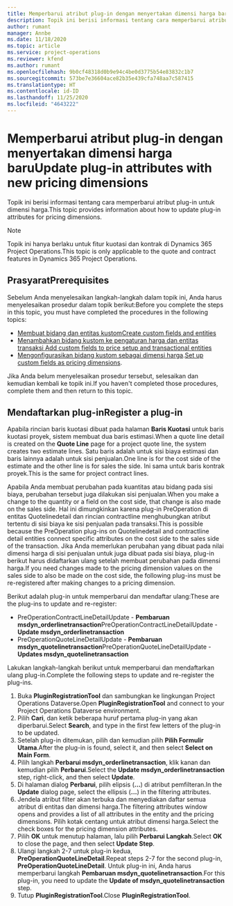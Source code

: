 ```yaml
---
title: Memperbarui atribut plug-in dengan menyertakan dimensi harga baru
description: Topik ini berisi informasi tentang cara memperbarui atribut plug-in untuk dimensi harga.
author: rumant
manager: Annbe
ms.date: 11/18/2020
ms.topic: article
ms.service: project-operations
ms.reviewer: kfend
ms.author: rumant
ms.openlocfilehash: 9b0cf48318d0b9e94c4be0d3775b54e83832c1b7
ms.sourcegitcommit: 573be7e36604ace82b35e439cfa748aa7c587415
ms.translationtype: HT
ms.contentlocale: id-ID
ms.lasthandoff: 11/25/2020
ms.locfileid: "4643222"
---
```

# <a name="update-plug-in-attributes-with-new-pricing-dimensions"></a><span data-ttu-id="e23ab-103">Memperbarui atribut plug-in dengan menyertakan dimensi harga baru</span><span class="sxs-lookup"><span data-stu-id="e23ab-103">Update plug-in attributes with new pricing dimensions</span></span>

<span data-ttu-id="e23ab-104">Topik ini berisi informasi tentang cara memperbarui atribut plug-in untuk dimensi harga.</span><span class="sxs-lookup"><span data-stu-id="e23ab-104">This topic provides information about how to update plug-in attributes for pricing dimensions.</span></span>

> [!NOTE]
> <span data-ttu-id="e23ab-105">Topik ini hanya berlaku untuk fitur kuotasi dan kontrak di Dynamics 365 Project Operations.</span><span class="sxs-lookup"><span data-stu-id="e23ab-105">This topic is only applicable to the quote and contract features in Dynamics 365 Project Operations.</span></span>

## <a name="prerequisites"></a><span data-ttu-id="e23ab-106">Prasyarat</span><span class="sxs-lookup"><span data-stu-id="e23ab-106">Prerequisites</span></span>
<span data-ttu-id="e23ab-107">Sebelum Anda menyelesaikan langkah-langkah dalam topik ini, Anda harus menyelesaikan prosedur dalam topik berikut:</span><span class="sxs-lookup"><span data-stu-id="e23ab-107">Before you complete the steps in this topic, you must have completed the procedures in the following topics:</span></span>

  - [<span data-ttu-id="e23ab-108">Membuat bidang dan entitas kustom</span><span class="sxs-lookup"><span data-stu-id="e23ab-108">Create custom fields and entities</span></span>](create-custom-fields-entities-pricing-dimensions.md) 
  - [<span data-ttu-id="e23ab-109">Menambahkan bidang kustom ke pengaturan harga dan entitas transaksi </span><span class="sxs-lookup"><span data-stu-id="e23ab-109">Add custom fields to price setup and transactional entities</span></span>](add-custom-fields-price-setup-transactional-entities.md)
  - <span data-ttu-id="e23ab-110">[Mengonfigurasikan bidang kustom sebagai dimensi harga](set-up-custom-fields-pricing-dimensions.md).</span><span class="sxs-lookup"><span data-stu-id="e23ab-110">[Set up custom fields as pricing dimensions](set-up-custom-fields-pricing-dimensions.md).</span></span> 
  
<span data-ttu-id="e23ab-111">Jika Anda belum menyelesaikan prosedur tersebut, selesaikan dan kemudian kembali ke topik ini.</span><span class="sxs-lookup"><span data-stu-id="e23ab-111">If you haven't completed those procedures, complete them and then return to this topic.</span></span>

## <a name="register-a-plug-in"></a><span data-ttu-id="e23ab-112">Mendaftarkan plug-in</span><span class="sxs-lookup"><span data-stu-id="e23ab-112">Register a plug-in</span></span>
<span data-ttu-id="e23ab-113">Apabila rincian baris kuotasi dibuat pada halaman **Baris Kuotasi** untuk baris kuotasi proyek, sistem membuat dua baris estimasi.</span><span class="sxs-lookup"><span data-stu-id="e23ab-113">When a quote line detail is created on the **Quote Line** page for a project quote line, the system creates two estimate lines.</span></span> <span data-ttu-id="e23ab-114">Satu baris adalah untuk sisi biaya estimasi dan baris lainnya adalah untuk sisi penjualan.</span><span class="sxs-lookup"><span data-stu-id="e23ab-114">One line is for the cost side of the estimate and the other line is for sales the side.</span></span> <span data-ttu-id="e23ab-115">Ini sama untuk baris kontrak proyek.</span><span class="sxs-lookup"><span data-stu-id="e23ab-115">This is the same  for project contract lines.</span></span>

<span data-ttu-id="e23ab-116">Apabila Anda membuat perubahan pada kuantitas atau bidang pada sisi biaya, perubahan tersebut juga dilakukan sisi penjualan.</span><span class="sxs-lookup"><span data-stu-id="e23ab-116">When you make a change to the quantity or a field on the cost side, that change is also made on the sales side.</span></span> <span data-ttu-id="e23ab-117">Hal ini dimungkinkan karena plug-in PreOperation di entitas Quotelinedetail dan rincian contractline menghubungkan atribut tertentu di sisi biaya ke sisi penjualan pada transaksi.</span><span class="sxs-lookup"><span data-stu-id="e23ab-117">This is possible because the PreOperation plug-ins on Quotelinedetail and contractline detail entities connect specific attributes on the cost side to the sales side of the transaction.</span></span> <span data-ttu-id="e23ab-118">Jika Anda memerlukan perubahan yang dibuat pada nilai dimensi harga di sisi penjualan untuk juga dibuat pada sisi biaya, plug-in berikut harus didaftarkan ulang setelah membuat perubahan pada dimensi harga.</span><span class="sxs-lookup"><span data-stu-id="e23ab-118">If you need changes made to the pricing dimension values on the sales side to also be made on the cost side, the following plug-ins must be re-registered after making changes to a pricing dimension.</span></span>

<span data-ttu-id="e23ab-119">Berikut adalah plug-in untuk memperbarui dan mendaftar ulang:</span><span class="sxs-lookup"><span data-stu-id="e23ab-119">These are the plug-ins to update and re-register:</span></span>

- <span data-ttu-id="e23ab-120">PreOperationContractLineDetailUpdate - **Pembaruan msdyn_orderlinetransaction**</span><span class="sxs-lookup"><span data-stu-id="e23ab-120">PreOperationContractLineDetailUpdate - **Update msdyn_orderlinetransaction**</span></span>
- <span data-ttu-id="e23ab-121">PreOperationQuoteLineDetailUpdate - **Pembaruan msdyn_quotelinetransaction**</span><span class="sxs-lookup"><span data-stu-id="e23ab-121">PreOperationQuoteLineDetailUpdate - **Updates msdyn_quotelinetransaction**</span></span>

<span data-ttu-id="e23ab-122">Lakukan langkah-langkah berikut untuk memperbarui dan mendaftarkan ulang plug-in.</span><span class="sxs-lookup"><span data-stu-id="e23ab-122">Complete the following steps to update and re-register the plug-ins.</span></span>

1. <span data-ttu-id="e23ab-123">Buka **PluginRegistrationTool** dan sambungkan ke lingkungan Project Operations Dataverse.</span><span class="sxs-lookup"><span data-stu-id="e23ab-123">Open **PluginRegistrationTool** and connect to your Project Operations Dataverse environment.</span></span>
2. <span data-ttu-id="e23ab-124">Pilih **Cari**, dan ketik beberapa huruf pertama plug-in yang akan diperbarui.</span><span class="sxs-lookup"><span data-stu-id="e23ab-124">Select **Search**, and type in the first few letters of the plug-in to be updated.</span></span>
3. <span data-ttu-id="e23ab-125">Setelah plug-in ditemukan, pilih dan kemudian pilih **Pilih Formulir Utama**.</span><span class="sxs-lookup"><span data-stu-id="e23ab-125">After the plug-in is found, select it, and then select **Select on Main Form**.</span></span>
4. <span data-ttu-id="e23ab-126">Pilih langkah **Perbarui msdyn_orderlinetransaction**, klik kanan dan kemudian pilih **Perbarui**.</span><span class="sxs-lookup"><span data-stu-id="e23ab-126">Select the **Update msdyn_orderlinetransaction** step, right-click, and then select **Update**.</span></span>
5. <span data-ttu-id="e23ab-127">Di halaman dialog **Perbarui**, pilih elipsis (**...**) di atribut pemfilteran.</span><span class="sxs-lookup"><span data-stu-id="e23ab-127">In the **Update** dialog page, select the ellipsis (**...**) in the filtering attributes.</span></span>
6. <span data-ttu-id="e23ab-128">Jendela atribut filter akan terbuka dan menyediakan daftar semua atribut di entitas dan dimensi harga.</span><span class="sxs-lookup"><span data-stu-id="e23ab-128">The filtering attributes window opens and provides a list of all attributes in the entity and the pricing dimensions.</span></span> <span data-ttu-id="e23ab-129">Pilih kotak centang untuk atribut dimensi harga.</span><span class="sxs-lookup"><span data-stu-id="e23ab-129">Select the check boxes for the pricing dimension attributes.</span></span>
7. <span data-ttu-id="e23ab-130">Pilih **OK** untuk menutup halaman, lalu pilih **Perbarui Langkah**.</span><span class="sxs-lookup"><span data-stu-id="e23ab-130">Select **OK** to close the page, and then select **Update Step**.</span></span>
8. <span data-ttu-id="e23ab-131">Ulangi langkah 2-7 untuk plug-in kedua, **PreOperationQuoteLineDetail**.</span><span class="sxs-lookup"><span data-stu-id="e23ab-131">Repeat steps 2-7 for the second plug-in, **PreOperationQuoteLineDetail**.</span></span> <span data-ttu-id="e23ab-132">Untuk plug-in ini, Anda harus memperbarui langkah **Pembaruan msdyn_quotelinetransaction**.</span><span class="sxs-lookup"><span data-stu-id="e23ab-132">For this plug-in, you need to update the **Update of msdyn_quotelinetransaction** step.</span></span>
9. <span data-ttu-id="e23ab-133">Tutup **PluginRegistrationTool**.</span><span class="sxs-lookup"><span data-stu-id="e23ab-133">Close **PluginRegistrationTool**.</span></span>
